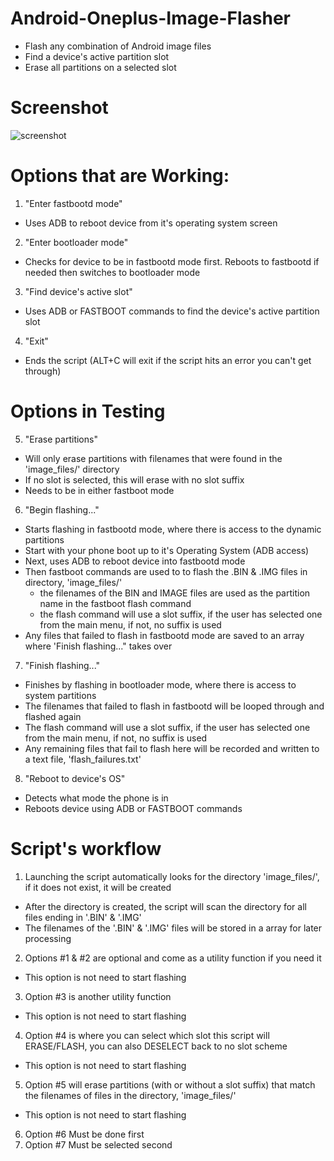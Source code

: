 # Android-Oneplus-Image-Flasher
- Flash any combination of Android image files
- Find a device's active partition slot
- Erase all partitions on a selected slot

# Screenshot
![screenshot](https://github.com/user-attachments/assets/2fc294ea-669b-4c2e-b86b-5cf88a8c8260)

# Options that are Working:
1) "Enter fastbootd mode"
  - Uses ADB to reboot device from it's operating system screen
2) "Enter bootloader mode"
  - Checks for device to be in fastbootd mode first. Reboots to fastbootd if needed then switches to bootloader mode
3) "Find device's active slot"
  - Uses ADB or FASTBOOT commands to find the device's active partition slot
4) "Exit"
  - Ends the script (ALT+C will exit if the script hits an error you can't get through)

# Options in Testing
5) "Erase partitions"
  - Will only erase partitions with filenames that were found in the 'image_files/' directory
  - If no slot is selected, this will erase with no slot suffix
  - Needs to be in either fastboot mode
6) "Begin flashing..."
  - Starts flashing in fastbootd mode, where there is access to the dynamic partitions
  - Start with your phone boot up to it's Operating System (ADB access)
  - Next, uses ADB to reboot device into fastbootd mode
  - Then fastboot commands are used to to flash the .BIN & .IMG files in directory, 'image_files/'
    - the filenames of the BIN and IMAGE files are used as the partition name in the fastboot flash command
    - the flash command will use a slot suffix, if the user has selected one from the main menu, if not, no suffix is used
  - Any files that failed to flash in fastbootd mode are saved to an array where 'Finish flashing..." takes over
7) "Finish flashing..."
  - Finishes by flashing in bootloader mode, where there is access to system partitions
  - The filenames that failed to flash in fastbootd will be looped through and flashed again
  - The flash command will use a slot suffix, if the user has selected one from the main menu, if not, no suffix is used
  - Any remaining files that fail to flash here will be recorded and written to a text file, 'flash_failures.txt'
8) "Reboot to device's OS"
  - Detects what mode the phone is in
  - Reboots device using ADB or FASTBOOT commands

# Script's workflow
1) Launching the script automatically looks for the directory 'image_files/', if it does not exist, it will be created
  - After the directory is created, the script will scan the directory for all files ending in '.BIN' & '.IMG'
  - The filenames of the '.BIN' & '.IMG' files will be stored in a array for later processing
2) Options #1 & #2 are optional and come as a utility function if you need it
  - This option is not need to start flashing
3) Option #3 is another utility function
  - This option is not need to start flashing
4) Option #4 is where you can select which slot this script will ERASE/FLASH, you can also DESELECT back to no slot scheme
  - This option is not need to start flashing
5) Option #5 will erase partitions (with or without a slot suffix) that match the filenames of files in the directory, 'image_files/'
  - This option is not need to start flashing
6) Option #6 Must be done first
7) Option #7 Must be selected second
